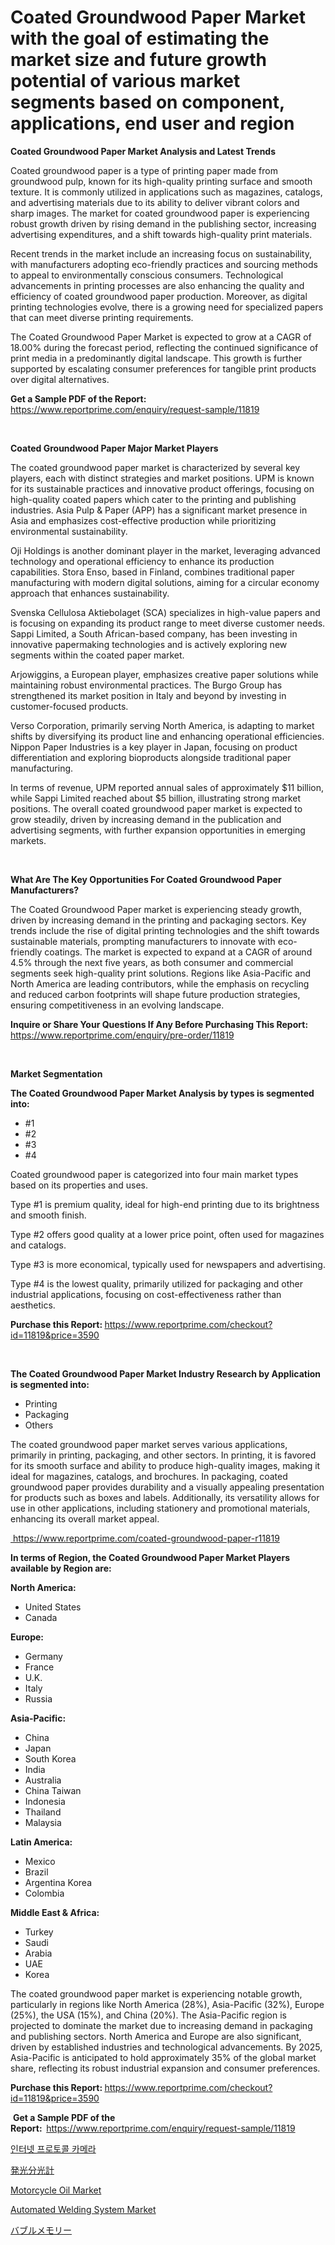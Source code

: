 <p><h1>Coated Groundwood Paper Market with the goal of estimating the market size and future growth potential of various market segments based on component, applications, end user and region</h1></p><p><strong>Coated Groundwood Paper Market Analysis and Latest Trends</strong></p>
<p><p>Coated groundwood paper is a type of printing paper made from groundwood pulp, known for its high-quality printing surface and smooth texture. It is commonly utilized in applications such as magazines, catalogs, and advertising materials due to its ability to deliver vibrant colors and sharp images. The market for coated groundwood paper is experiencing robust growth driven by rising demand in the publishing sector, increasing advertising expenditures, and a shift towards high-quality print materials.</p><p>Recent trends in the market include an increasing focus on sustainability, with manufacturers adopting eco-friendly practices and sourcing methods to appeal to environmentally conscious consumers. Technological advancements in printing processes are also enhancing the quality and efficiency of coated groundwood paper production. Moreover, as digital printing technologies evolve, there is a growing need for specialized papers that can meet diverse printing requirements. </p><p>The Coated Groundwood Paper Market is expected to grow at a CAGR of 18.00% during the forecast period, reflecting the continued significance of print media in a predominantly digital landscape. This growth is further supported by escalating consumer preferences for tangible print products over digital alternatives.</p></p>
<p><strong>Get a Sample PDF of the Report:&nbsp;</strong> <a href="https://www.reportprime.com/enquiry/request-sample/11819">https://www.reportprime.com/enquiry/request-sample/11819</a></p>
<p>&nbsp;</p>
<p><strong>Coated Groundwood Paper Major Market Players</strong></p>
<p><p>The coated groundwood paper market is characterized by several key players, each with distinct strategies and market positions. UPM is known for its sustainable practices and innovative product offerings, focusing on high-quality coated papers which cater to the printing and publishing industries. Asia Pulp & Paper (APP) has a significant market presence in Asia and emphasizes cost-effective production while prioritizing environmental sustainability.</p><p>Oji Holdings is another dominant player in the market, leveraging advanced technology and operational efficiency to enhance its production capabilities. Stora Enso, based in Finland, combines traditional paper manufacturing with modern digital solutions, aiming for a circular economy approach that enhances sustainability.</p><p>Svenska Cellulosa Aktiebolaget (SCA) specializes in high-value papers and is focusing on expanding its product range to meet diverse customer needs. Sappi Limited, a South African-based company, has been investing in innovative papermaking technologies and is actively exploring new segments within the coated paper market.</p><p>Arjowiggins, a European player, emphasizes creative paper solutions while maintaining robust environmental practices. The Burgo Group has strengthened its market position in Italy and beyond by investing in customer-focused products.</p><p>Verso Corporation, primarily serving North America, is adapting to market shifts by diversifying its product line and enhancing operational efficiencies. Nippon Paper Industries is a key player in Japan, focusing on product differentiation and exploring bioproducts alongside traditional paper manufacturing.</p><p>In terms of revenue, UPM reported annual sales of approximately $11 billion, while Sappi Limited reached about $5 billion, illustrating strong market positions. The overall coated groundwood paper market is expected to grow steadily, driven by increasing demand in the publication and advertising segments, with further expansion opportunities in emerging markets.</p></p>
<p>&nbsp;</p>
<p><strong>What Are The Key Opportunities For Coated Groundwood Paper Manufacturers?</strong></p>
<p><p>The Coated Groundwood Paper market is experiencing steady growth, driven by increasing demand in the printing and packaging sectors. Key trends include the rise of digital printing technologies and the shift towards sustainable materials, prompting manufacturers to innovate with eco-friendly coatings. The market is expected to expand at a CAGR of around 4.5% through the next five years, as both consumer and commercial segments seek high-quality print solutions. Regions like Asia-Pacific and North America are leading contributors, while the emphasis on recycling and reduced carbon footprints will shape future production strategies, ensuring competitiveness in an evolving landscape.</p></p>
<p><strong>Inquire or Share Your Questions If Any Before Purchasing This Report:</strong> <a href="https://www.reportprime.com/enquiry/pre-order/11819">https://www.reportprime.com/enquiry/pre-order/11819</a></p>
<p>&nbsp;</p>
<p><strong>Market Segmentation</strong></p>
<p><strong>The Coated Groundwood Paper Market Analysis by types is segmented into:</strong></p>
<p><ul><li>#1</li><li>#2</li><li>#3</li><li>#4</li></ul></p>
<p><p>Coated groundwood paper is categorized into four main market types based on its properties and uses. </p><p>Type #1 is premium quality, ideal for high-end printing due to its brightness and smooth finish. </p><p>Type #2 offers good quality at a lower price point, often used for magazines and catalogs. </p><p>Type #3 is more economical, typically used for newspapers and advertising. </p><p>Type #4 is the lowest quality, primarily utilized for packaging and other industrial applications, focusing on cost-effectiveness rather than aesthetics.</p></p>
<p><strong>Purchase this Report:&nbsp;</strong><a href="https://www.reportprime.com/checkout?id=11819&price=3590">https://www.reportprime.com/checkout?id=11819&price=3590</a></p>
<p>&nbsp;</p>
<p><strong>The Coated Groundwood Paper Market Industry Research by Application is segmented into:</strong></p>
<p><ul><li>Printing</li><li>Packaging</li><li>Others</li></ul></p>
<p><p>The coated groundwood paper market serves various applications, primarily in printing, packaging, and other sectors. In printing, it is favored for its smooth surface and ability to produce high-quality images, making it ideal for magazines, catalogs, and brochures. In packaging, coated groundwood paper provides durability and a visually appealing presentation for products such as boxes and labels. Additionally, its versatility allows for use in other applications, including stationery and promotional materials, enhancing its overall market appeal.</p></p>
<p><a href="https://www.reportprime.com/coated-groundwood-paper-r11819">&nbsp;https://www.reportprime.com/coated-groundwood-paper-r11819</a></p>
<p><strong>In terms of Region, the Coated Groundwood Paper Market Players available by Region are:</strong></p>
<p>
    <p> <strong> North America: </strong>
        <ul>
            <li>United States</li>
            <li>Canada</li>
        </ul>
        </p> 
    <p> <strong> Europe: </strong>
        <ul>
            <li>Germany</li>
            <li>France</li>
            <li>U.K.</li>
            <li>Italy</li>
            <li>Russia</li>
        </ul>
        </p> 
    <p> <strong> Asia-Pacific: </strong>
        <ul>
            <li>China</li>
            <li>Japan</li>
            <li>South Korea</li>
            <li>India</li>
            <li>Australia</li>
            <li>China Taiwan</li>
            <li>Indonesia</li>
            <li>Thailand</li>
            <li>Malaysia</li>
        </ul>
        </p> 
    <p> <strong> Latin America: </strong>
        <ul>
            <li>Mexico</li>
            <li>Brazil</li>
            <li>Argentina Korea</li>
            <li>Colombia</li>
        </ul>
        </p> 
    <p> <strong> Middle East & Africa: </strong>
        <ul>
            <li>Turkey</li>
            <li>Saudi</li>
            <li>Arabia</li>
            <li>UAE</li>
            <li>Korea</li>
        </ul>
    </p>
    </p>
<p><p>The coated groundwood paper market is experiencing notable growth, particularly in regions like North America (28%), Asia-Pacific (32%), Europe (25%), the USA (15%), and China (20%). The Asia-Pacific region is projected to dominate the market due to increasing demand in packaging and publishing sectors. North America and Europe are also significant, driven by established industries and technological advancements. By 2025, Asia-Pacific is anticipated to hold approximately 35% of the global market share, reflecting its robust industrial expansion and consumer preferences.</p></p>
<p><strong>Purchase this Report: </strong><a href="https://www.reportprime.com/checkout?id=11819&price=3590">https://www.reportprime.com/checkout?id=11819&price=3590</a></p>
<p>&nbsp;<strong>Get a Sample PDF of the Report:&nbsp;&nbsp;</strong><a href="https://www.reportprime.com/enquiry/request-sample/11819">https://www.reportprime.com/enquiry/request-sample/11819</a></p>
<p><strong></strong></p>
<p><p><a href="https://medium.com/@ixknzplk81/2024%EB%85%84%EB%B6%80%ED%84%B0-2031%EB%85%84%EA%B9%8C%EC%A7%80-%EC%9D%B8%ED%84%B0%EB%84%B7-%ED%94%84%EB%A1%9C%ED%86%A0%EC%BD%9C-%EC%B9%B4%EB%A9%94%EB%9D%BC-%EC%8B%9C%EC%9E%A5-%EC%A0%90%EC%9C%A0%EC%9C%A8-%EB%B0%8F-%EA%B2%BD%EC%9F%81-%ED%99%98%EA%B2%BD%EC%97%90-%EB%8C%80%ED%95%9C-%ED%86%B5%EC%B0%B0%EB%A0%A5-52ab738688d1">인터넷 프로토콜 카메라</a></p><p><a href="https://medium.com/@harper17bmoles/%E5%85%89%E5%AD%A6%E3%82%A8%E3%83%9F%E3%83%83%E3%82%B7%E3%83%A7%E3%83%B3%E5%88%86%E5%85%89%E5%99%A8%E5%B8%82%E5%A0%B4%E3%81%AE%E6%88%90%E9%95%B7-%E5%B8%82%E5%A0%B4%E3%82%BB%E3%82%B0%E3%83%A1%E3%83%B3%E3%83%86%E3%83%BC%E3%82%B7%E3%83%A7%E3%83%B3%E3%81%8A%E3%82%88%E3%81%B3%E5%9C%B0%E5%9F%9F%E5%88%86%E6%9E%90-%E3%82%B0%E3%83%AD%E3%83%BC%E3%83%90%E3%83%AB%E4%BA%88%E6%B8%AC2031-5f27c4806f80">発光分光計</a></p><p><a href="https://github.com/lylyparadise/Market-Research-Report-List-5/blob/main/motorcycle-oil-market.md">Motorcycle Oil Market</a></p><p><a href="https://medium.com/@teguhbavarian07_99894/global-automated-welding-system-market-share-and-growth-opportunities-and-market-size-growing-with-e5911140d5ab">Automated Welding System Market</a></p><p><a href="https://medium.com/@harper17bmoles/%E3%83%90%E3%83%96%E3%83%AB%E3%83%A1%E3%83%A2%E3%83%AA%E5%B8%82%E5%A0%B4%E4%BA%88%E6%B8%AC-2024%E5%B9%B4%E3%81%8B%E3%82%892031%E5%B9%B4%E3%81%BE%E3%81%A7%E3%81%AE%E3%82%B0%E3%83%AD%E3%83%BC%E3%83%90%E3%83%AB%E5%B8%82%E5%A0%B4%E5%8B%95%E5%90%91%E3%81%A8%E5%88%86%E6%9E%90-152%E3%83%9A%E3%83%BC%E3%82%B8-94c99dc8e1a0">バブルメモリー</a></p></p>